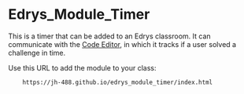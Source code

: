 # Edrys_Module_Timer

This is a timer that can be added to an Edrys classroom. It can communicate with the [Code Editor](https://github.com/jh-488/Edrys_Code_Editor), in which it tracks if a user solved a challenge in time.

Use this URL to add the module to your class:

```
    https://jh-488.github.io/edrys_module_timer/index.html
```

